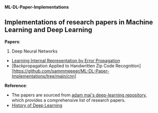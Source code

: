 **ML-DL-Paper-Implementations**

Implementations of research papers in Machine Learning and Deep Learning 
------------------------------------------------------------------------

**Papers**: 
1. Deep Neural Networks
- [Learning Internal Representation by Error Propagation](https://github.com/sammmeeeer/ML-DL-Paper-Implementations/tree/main/dnn)
- [Backpropagation Applied to Handwritten Zip Code Recognition][https://github.com/sammmeeeer/ML-DL-Paper-Implementations/tree/main/cnn]

**Reference**:
- The papers are sourced from [adam maj's deep-learning repository](https://github.com/adam-maj/deep-learning), which provides a comprehensive list of research papers.
- [History of Deep Learning](https://github.com/saurabhaloneai/History-of-Deep-Learning)
